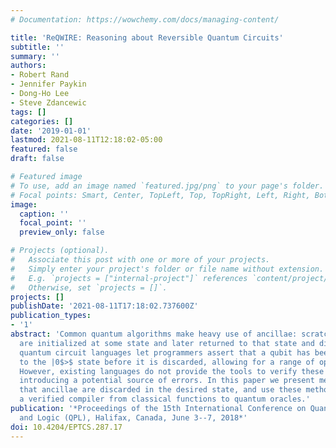 ```yaml
---
# Documentation: https://wowchemy.com/docs/managing-content/

title: 'ReQWIRE: Reasoning about Reversible Quantum Circuits'
subtitle: ''
summary: ''
authors:
- Robert Rand
- Jennifer Paykin
- Dong-Ho Lee
- Steve Zdancewic
tags: []
categories: []
date: '2019-01-01'
lastmod: 2021-08-11T12:18:02-05:00
featured: false
draft: false

# Featured image
# To use, add an image named `featured.jpg/png` to your page's folder.
# Focal points: Smart, Center, TopLeft, Top, TopRight, Left, Right, BottomLeft, Bottom, BottomRight.
image:
  caption: ''
  focal_point: ''
  preview_only: false

# Projects (optional).
#   Associate this post with one or more of your projects.
#   Simply enter your project's folder or file name without extension.
#   E.g. `projects = ["internal-project"]` references `content/project/deep-learning/index.md`.
#   Otherwise, set `projects = []`.
projects: []
publishDate: '2021-08-11T17:18:02.737600Z'
publication_types:
- '1'
abstract: 'Common quantum algorithms make heavy use of ancillae: scratch qubits that
  are initialized at some state and later returned to that state and discarded. Existing
  quantum circuit languages let programmers assert that a qubit has been returned
  to the |0$>$ state before it is discarded, allowing for a range of optimizations.
  However, existing languages do not provide the tools to verify these assertions,
  introducing a potential source of errors. In this paper we present methods for verifying
  that ancillae are discarded in the desired state, and use these methods to implement
  a verified compiler from classical functions to quantum oracles.'
publication: '*Proceedings of the 15th International Conference on Quantum Physics
  and Logic (QPL), Halifax, Canada, June 3--7, 2018*'
doi: 10.4204/EPTCS.287.17
---
```

